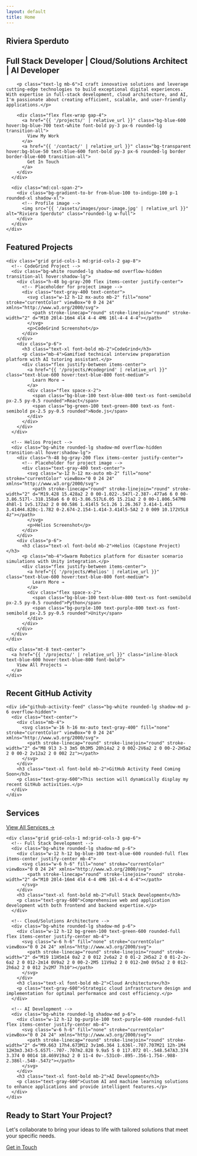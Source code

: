 ```yaml
---
layout: default
title: Home
---
```


<div class="max-w-6xl mx-auto px-4 sm:px-6 lg:px-8">
  <!-- Hero Section -->
  <section class="py-12 md:py-16">
    <div class="grid grid-cols-1 md:grid-cols-5 gap-8 items-center">
      <div class="md:col-span-3">
        <h1 class="text-4xl md:text-5xl font-bold mb-4">Riviera Sperduto</h1>
        <h2 class="text-xl md:text-2xl text-gray-600 mb-6">Full Stack Developer | Cloud/Solutions Architect | AI Developer</h2>
        
        <p class="text-lg mb-6">I craft innovative solutions and leverage cutting-edge technologies to build exceptional digital experiences. With expertise in full-stack development, cloud architecture, and AI, I'm passionate about creating efficient, scalable, and user-friendly applications.</p>
        
        <div class="flex flex-wrap gap-4">
          <a href="{{ '/projects/' | relative_url }}" class="bg-blue-600 hover:bg-blue-700 text-white font-bold py-3 px-6 rounded-lg transition-all">
            View My Work
          </a>
          <a href="{{ '/contact/' | relative_url }}" class="bg-transparent hover:bg-blue-50 text-blue-600 font-bold py-3 px-6 rounded-lg border border-blue-600 transition-all">
            Get In Touch
          </a>
        </div>
      </div>
      
      <div class="md:col-span-2">
        <div class="bg-gradient-to-br from-blue-100 to-indigo-100 p-1 rounded-xl shadow-xl">
          <!-- Profile image -->
          <img src="{{ '/assets/images/your-image.jpg' | relative_url }}" alt="Riviera Sperduto" class="rounded-lg w-full">
        </div>
      </div>
    </div>
  </section>
  
  <!-- Featured Projects Section -->
  <section class="py-12 border-t">
    <h2 class="text-3xl font-bold mb-8">Featured Projects</h2>
    
    <div class="grid grid-cols-1 md:grid-cols-2 gap-8">
      <!-- CodeGrind Project -->
      <div class="bg-white rounded-lg shadow-md overflow-hidden transition-all hover:shadow-lg">
        <div class="h-48 bg-gray-200 flex items-center justify-center">
          <!-- Placeholder for project image -->
          <div class="text-gray-400 text-center">
            <svg class="w-12 h-12 mx-auto mb-2" fill="none" stroke="currentColor" viewBox="0 0 24 24" xmlns="http://www.w3.org/2000/svg">
              <path stroke-linecap="round" stroke-linejoin="round" stroke-width="2" d="M10 20l4-16m4 4l4 4-4 4M6 16l-4-4 4-4"></path>
            </svg>
            <p>CodeGrind Screenshot</p>
          </div>
        </div>
        <div class="p-6">
          <h3 class="text-xl font-bold mb-2">CodeGrind</h3>
          <p class="mb-4">Gamified technical interview preparation platform with AI tutoring assistant.</p>
          <div class="flex justify-between items-center">
            <a href="{{ '/projects/#codegrind' | relative_url }}" class="text-blue-600 hover:text-blue-800 font-medium">
              Learn More →
            </a>
            <div class="flex space-x-2">
              <span class="bg-blue-100 text-blue-800 text-xs font-semibold px-2.5 py-0.5 rounded">React</span>
              <span class="bg-green-100 text-green-800 text-xs font-semibold px-2.5 py-0.5 rounded">Node.js</span>
            </div>
          </div>
        </div>
      </div>
      
      <!-- Helios Project -->
      <div class="bg-white rounded-lg shadow-md overflow-hidden transition-all hover:shadow-lg">
        <div class="h-48 bg-gray-200 flex items-center justify-center">
          <!-- Placeholder for project image -->
          <div class="text-gray-400 text-center">
            <svg class="w-12 h-12 mx-auto mb-2" fill="none" stroke="currentColor" viewBox="0 0 24 24" xmlns="http://www.w3.org/2000/svg">
              <path stroke-linecap="round" stroke-linejoin="round" stroke-width="2" d="M19.428 15.428a2 2 0 00-1.022-.547l-2.387-.477a6 6 0 00-3.86.517l-.318.158a6 6 0 01-3.86.517L6.05 15.21a2 2 0 00-1.806.547M8 4h8l-1 1v5.172a2 2 0 00.586 1.414l5 5c1.26 1.26.367 3.414-1.415 3.414H4.828c-1.782 0-2.674-2.154-1.414-3.414l5-5A2 2 0 009 10.172V5L8 4z"></path>
            </svg>
            <p>Helios Screenshot</p>
          </div>
        </div>
        <div class="p-6">
          <h3 class="text-xl font-bold mb-2">Helios (Capstone Project)</h3>
          <p class="mb-4">Swarm Robotics platform for disaster scenario simulations with Unity integration.</p>
          <div class="flex justify-between items-center">
            <a href="{{ '/projects/#helios' | relative_url }}" class="text-blue-600 hover:text-blue-800 font-medium">
              Learn More →
            </a>
            <div class="flex space-x-2">
              <span class="bg-blue-100 text-blue-800 text-xs font-semibold px-2.5 py-0.5 rounded">Python</span>
              <span class="bg-purple-100 text-purple-800 text-xs font-semibold px-2.5 py-0.5 rounded">Unity</span>
            </div>
          </div>
        </div>
      </div>
    </div>
    
    <div class="mt-8 text-center">
      <a href="{{ '/projects/' | relative_url }}" class="inline-block text-blue-600 hover:text-blue-800 font-bold">
        View All Projects →
      </a>
    </div>
  </section>
  
  <!-- GitHub Activity Section -->
  <section class="py-12 border-t">
    <h2 class="text-3xl font-bold mb-8">Recent GitHub Activity</h2>
    
    <div id="github-activity-feed" class="bg-white rounded-lg shadow-md p-6 overflow-hidden">
      <div class="text-center">
        <div class="mb-4">
          <svg class="w-16 h-16 mx-auto text-gray-400" fill="none" stroke="currentColor" viewBox="0 0 24 24" xmlns="http://www.w3.org/2000/svg">
            <path stroke-linecap="round" stroke-linejoin="round" stroke-width="2" d="M8 9l3 3-3 3m5 0h3M5 20h14a2 2 0 002-2V6a2 2 0 00-2-2H5a2 2 0 00-2 2v12a2 2 0 002 2z"></path>
          </svg>
        </div>
        <h3 class="text-xl font-bold mb-2">GitHub Activity Feed Coming Soon</h3>
        <p class="text-gray-600">This section will dynamically display my recent GitHub activities.</p>
      </div>
    </div>
  </section>
  
  <!-- Services Overview Section -->
  <section class="py-12 border-t">
    <div class="flex justify-between items-center mb-8">
      <h2 class="text-3xl font-bold">Services</h2>
      <a href="{{ '/services/' | relative_url }}" class="text-blue-600 hover:text-blue-800 font-medium">
        View All Services →
      </a>
    </div>
    
    <div class="grid grid-cols-1 md:grid-cols-3 gap-6">
      <!-- Full Stack Development -->
      <div class="bg-white rounded-lg shadow-md p-6">
        <div class="w-12 h-12 bg-blue-100 text-blue-600 rounded-full flex items-center justify-center mb-4">
          <svg class="w-6 h-6" fill="none" stroke="currentColor" viewBox="0 0 24 24" xmlns="http://www.w3.org/2000/svg">
            <path stroke-linecap="round" stroke-linejoin="round" stroke-width="2" d="M10 20l4-16m4 4l4 4-4 4M6 16l-4-4 4-4"></path>
          </svg>
        </div>
        <h3 class="text-xl font-bold mb-2">Full Stack Development</h3>
        <p class="text-gray-600">Comprehensive web and application development with both frontend and backend expertise.</p>
      </div>
      
      <!-- Cloud/Solutions Architecture -->
      <div class="bg-white rounded-lg shadow-md p-6">
        <div class="w-12 h-12 bg-green-100 text-green-600 rounded-full flex items-center justify-center mb-4">
          <svg class="w-6 h-6" fill="none" stroke="currentColor" viewBox="0 0 24 24" xmlns="http://www.w3.org/2000/svg">
            <path stroke-linecap="round" stroke-linejoin="round" stroke-width="2" d="M19 11H5m14 0a2 2 0 012 2v6a2 2 0 01-2 2H5a2 2 0 01-2-2v-6a2 2 0 012-2m14 0V9a2 2 0 00-2-2M5 11V9a2 2 0 012-2m0 0V5a2 2 0 012-2h6a2 2 0 012 2v2M7 7h10"></path>
          </svg>
        </div>
        <h3 class="text-xl font-bold mb-2">Cloud Architecture</h3>
        <p class="text-gray-600">Strategic cloud infrastructure design and implementation for optimal performance and cost efficiency.</p>
      </div>
      
      <!-- AI Development -->
      <div class="bg-white rounded-lg shadow-md p-6">
        <div class="w-12 h-12 bg-purple-100 text-purple-600 rounded-full flex items-center justify-center mb-4">
          <svg class="w-6 h-6" fill="none" stroke="currentColor" viewBox="0 0 24 24" xmlns="http://www.w3.org/2000/svg">
            <path stroke-linecap="round" stroke-linejoin="round" stroke-width="2" d="M9.663 17h4.673M12 3v1m6.364 1.636l-.707.707M21 12h-1M4 12H3m3.343-5.657l-.707-.707m2.828 9.9a5 5 0 117.072 0l-.548.547A3.374 3.374 0 0014 18.469V19a2 2 0 11-4 0v-.531c0-.895-.356-1.754-.988-2.386l-.548-.547z"></path>
          </svg>
        </div>
        <h3 class="text-xl font-bold mb-2">AI Development</h3>
        <p class="text-gray-600">Custom AI and machine learning solutions to enhance applications and provide intelligent features.</p>
      </div>
    </div>
  </section>
  
  <!-- Call to Action -->
  <section class="py-12 border-t">
    <div class="bg-gradient-to-r from-blue-600 to-indigo-700 rounded-xl p-8 md:p-12 text-white text-center">
      <h2 class="text-2xl md:text-3xl font-bold mb-4">Ready to Start Your Project?</h2>
      <p class="text-lg md:text-xl opacity-90 mb-8 max-w-3xl mx-auto">Let's collaborate to bring your ideas to life with tailored solutions that meet your specific needs.</p>
      <a href="{{ '/contact/' | relative_url }}" class="inline-block bg-white text-blue-600 hover:bg-blue-50 font-bold py-3 px-8 rounded-lg transition-all">
        Get in Touch
      </a>
    </div>
  </section>
</div> 